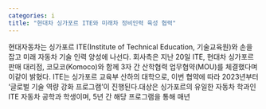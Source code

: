 ```yaml
---
categories: i
title: "현대차 싱가포르 ITE와 미래차 정비인력 육성 협력"
---
```

현대자동차는 싱가포르 ITE(Institute of Technical Education, 기술교육원)와 손을 잡고 미래 자동차 기술 인력 양성에 나선다. 회사측은 지난 20일 ITE, 현대차 싱가포르 판매 대리점, 코모코(Komoco)와 함께 3자 간 산학협력 업무협약(MOU)를 체결했다며 이같이 밝혔다. ITE는 싱가포르 교육부 산하의 대학으로, 이번 협약에 따라 2023년부터 ‘글로벌 기술 역량 강화 프로그램’이 진행된다.대상은 싱가포르의 유일한 자동차 학과인 ITE 자동차 공학과 학생이며, 5년 간 해당 프로그램을 통해 매년